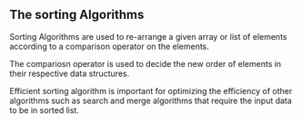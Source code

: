 ## The sorting Algorithms 

Sorting Algorithms are used to re-arrange a given array or list of elements according to a comparison operator on the elements.

The compariosn operator is used to decide the new order of elements in their respective data structures.

Efficient sorting algorithm is important for optimizing the efficiency of other algorithms such as search and merge algorithms that require the input data to be in sorted list.


